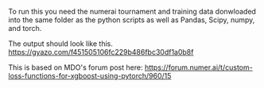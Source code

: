 To run this you need the numerai tournament and training data donwloaded into the same folder as the python scripts as well as Pandas, Scipy, numpy, and torch.

The output should look like this.  https://gyazo.com/f451505106fc229b486fbc30df1a0b8f

This is based on MDO's forum post here: https://forum.numer.ai/t/custom-loss-functions-for-xgboost-using-pytorch/960/15

